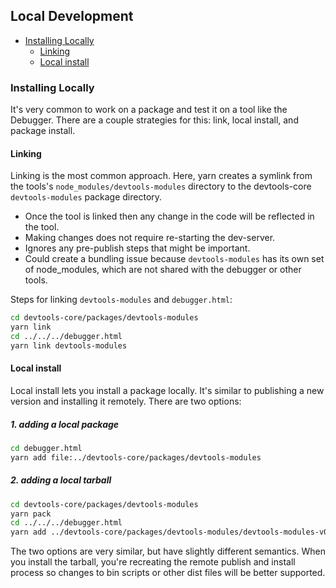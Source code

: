 ## Local Development

- [Installing Locally](#installing-locally)
  - [Linking](#linking)
  - [Local install](#local-install)

### Installing Locally

It's very common to work on a package and test it on a tool like the Debugger.
There are a couple strategies for this: link, local install, and package install.

#### Linking

Linking is the most common approach.
Here, yarn creates a symlink from the tools's `node_modules/devtools-modules` directory to the
devtools-core `devtools-modules` package directory.

* Once the tool is linked then any change in the code will be reflected in the tool.
* Making changes does not require re-starting the dev-server.
* Ignores any pre-publish steps that might be important.
* Could create a bundling issue because `devtools-modules` has its own set of node_modules, which are not shared with the debugger or other tools.

Steps for linking `devtools-modules` and `debugger.html`:

```bash
cd devtools-core/packages/devtools-modules
yarn link
cd ../../../debugger.html
yarn link devtools-modules
```

#### Local install

Local install lets you install a package locally.
It's similar to publishing a new version and installing it remotely.
There are two options:

#####  1. adding a local package
```bash
cd debugger.html
yarn add file:../devtools-core/packages/devtools-modules
```

##### 2. adding a local tarball
```bash
cd devtools-core/packages/devtools-modules
yarn pack
cd ../../../debugger.html
yarn add ../devtools-core/packages/devtools-modules/devtools-modules-v0.0.5.tgz
```

The two options are very similar, but have slightly different semantics.
When you install the tarball, you're recreating the remote publish and install process so changes to bin scripts or other dist files will be better supported.
